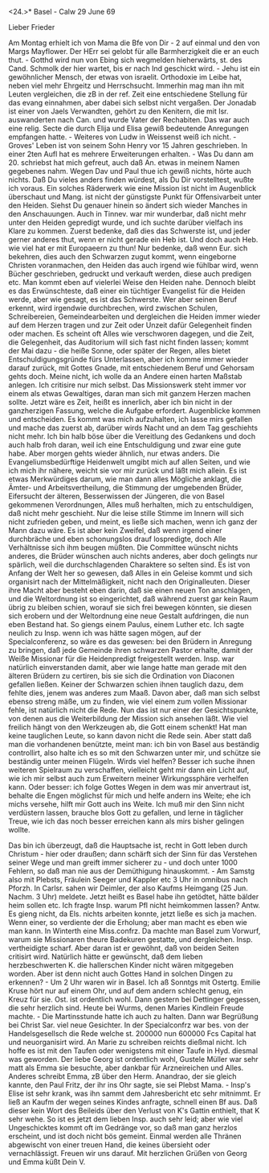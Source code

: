 <24.>* Basel - Calw 29 June 69

Lieber Frieder

Am Montag erhielt ich von Mama die Bfe von Dir - 2 auf einmal und den von Margs Mayflower. Der HErr sei gelobt für alle Barmherzigkeit die er an euch thut. - Gotthd wird nun von Ebing sich wegmelden hieherwärts, st. des Cand. Schmolk der hier wartet, bis er nach Ind geschickt wird. - Jehu ist ein gewöhnlicher Mensch, der etwas von israelit. Orthodoxie im Leibe hat, neben viel mehr Ehrgeitz und Herrschsucht. Immerhin mag man ihn mit Leuten vergleichen, die zB in der ref. Zeit eine entschiedene Stellung für das evang einnahmen, aber dabei sich selbst nicht vergaßen. Der Jonadab ist einer von Jaels Verwandten, gehört zu den Kenitern, die mit Isr. auswanderten nach Can. und wurde Vater der Rechabiten. Das war auch eine relig. Secte die durch Elija und Elisa gewiß bedeutende Anregungen empfangen hatte. - Weiteres von Ludw in Weissenst weiß ich nicht. - Groves' Leben ist von seinem Sohn Henry vor 15 Jahren geschrieben. In einer 2ten Aufl hat es mehrere Erweiterungen erhalten. - Was Du dann am 20. schriebst hat mich gefreut, auch daß An. etwas in meinem Namen gegebenes nahm. Wegen Dav und Paul thue ich gewiß nichts, hörte auch nichts. Daß Du vieles anders finden würdest, als Du Dir vorstelltest, wußte ich voraus. Ein solches Räderwerk wie eine Mission ist nicht im Augenblick überschaut und Mang. ist nicht der günstigste Punkt für Offensivarbeit unter den Heiden. Siehst Du genauer hinein so ändert sich wieder Manches in den Anschauungen. Auch in Tinnev. war mir wunderbar, daß nicht mehr unter den Heiden gepredigt wurde, und ich suchte darüber vielfach ins Klare zu kommen. Zuerst bedenke, daß dies das Schwerste ist, und jeder gerner anderes thut, wenn er nicht gerade ein Heb ist. Und doch auch Heb. wie viel hat er mit Europaeern zu thun! Nur bedenke, daß wenn Eur. sich bekehren, dies auch den Schwarzen zugut kommt, wenn eingeborne Christen voranmachen, den Heiden das auch irgend wie fühlbar wird, wenn Bücher geschrieben, gedruckt und verkauft werden, diese auch predigen etc. Man kommt eben auf vielerlei Weise den Heiden nahe. Dennoch bleibt es das Erwünschteste, daß einer ein tüchtiger Evangelist für die Heiden werde, aber wie gesagt, es ist das Schwerste. Wer aber seinen Beruf erkennt, wird irgendwie durchbrechen, wird zwischen Schulen, Schreibereien, Gemeindearbeiten und dergleichen die Heiden immer wieder auf dem Herzen tragen und zur Zeit oder Unzeit dafür Gelegenheit finden oder machen. Es scheint oft Alles wie verschworen dagegen, und die Zeit, die Gelegenheit, das Auditorium will sich fast nicht finden lassen; kommt der Mai dazu - die heiße Sonne, oder später der Regen, alles bietet Entschuldigungsgründe fürs Unterlassen, aber ich komme immer wieder darauf zurück, mit Gottes Gnade, mit entschiedenem Beruf und Gehorsam gehts doch. Meine nicht, ich wolle da an Andere einen harten Maßstab anlegen. Ich critisire nur mich selbst. Das Missionswerk steht immer vor einem als etwas Gewaltiges, daran man sich mit ganzem Herzen machen sollte. Jetzt wäre es Zeit, heißt es innerlich, aber ich bin nicht in der ganzherzigen Fassung, welche die Aufgabe erfordert. Augenblicke kommen und entscheiden. Es kommt was mich aufzuhalten, ich lasse mirs gefallen und mache das zuerst ab, darüber wirds Nacht und an dem Tag geschiehts nicht mehr. Ich bin halb böse über die Vereitlung des Gedankens und doch auch halb froh daran, weil ich eine Entschuldigung und zwar eine gute habe. Aber morgen gehts wieder ähnlich, nur etwas anders. Die Evangeliumsbedürftige Heidenwelt umgibt mich auf allen Seiten, und wie ich mich ihr nähere, weicht sie vor mir zurück und läßt mich allein. Es ist etwas Merkwürdiges darum, wie man dann alles Mögliche anklagt, die Ämter- und Arbeitsvertheilung, die Stimmung der umgebenden Brüder, Eifersucht der älteren, Besserwissen der Jüngeren, die von Basel gekommenen Verordnungen, Alles muß herhalten, mich zu entschuldigen, daß nicht mehr geschieht. Nur die leise stille Stimme im Innern will sich nicht zufrieden geben, und meint, es ließe sich machen, wenn ich ganz der Mann dazu wäre. 
Es ist aber kein Zweifel, daß wenn irgend einer durchbräche und eben schonungslos drauf lospredigte, doch Alle Verhältnisse sich ihm beugen müßten. Die Committee wünscht nichts anderes, die Brüder wünschen auch nichts anderes, aber doch gelingts nur spärlich, weil die durchschlagenden Charaktere so selten sind. Es ist von Anfang der Welt her so gewesen, daß Alles in ein Geleise kommt und sich organisirt nach der Mittelmäßigkeit, nicht nach den Originalleuten. Dieser ihre Macht aber besteht eben darin, daß sie einen neuen Ton anschlagen, und die Weltordnung ist so eingerichtet, daß während zuerst gar kein Raum übrig zu bleiben schien, worauf sie sich frei bewegen könnten, sie diesen sich erobern und der Weltordnung eine neue Gestalt aufdringen, die nun eben Bestand hat. So giengs einem Paulus, einem Luther etc. Ich sagte neulich zu Insp. wenn ich was hätte sagen mögen, auf der Specialconferenz, so wäre es das gewesen: bei den Brüdern in Anregung zu bringen, daß jede Gemeinde ihren schwarzen Pastor erhalte, damit der Weiße Missionar für die Heidenpredigt freigestellt werden. Insp. war natürlich einverstanden damit, aber wie lange hatte man gerade mit den älteren Brüdern zu certiren, bis sie sich die Ordination von Diaconen gefallen ließen. Keiner der Schwarzen schien ihnen tauglich dazu, dem fehlte dies, jenem was anderes zum Maaß. Davon aber, daß man sich selbst ebenso streng mäße, um zu finden, wie viel einem zum vollen Missionar fehle, ist natürlich nicht die Rede. Nun das ist nur einer der Gesichtspunkte, von denen aus die Weiterbildung der Mission sich ansehen läßt. Wie viel freilich hängt von den Werkzeugen ab, die Gott einem schenkt! Hat man keine tauglichen Leute, so kann davon nicht die Rede sein. Aber statt daß man die vorhandenen benützte, meint man: ich bin von Basel aus beständig controllirt, also halte ich es so mit den Schwarzen unter mir, und schütze sie beständig unter meinen Flügeln. Wirds viel helfen? Besser ich suche ihnen weiteren Spielraum zu verschaffen, vielleicht geht mir dann ein Licht auf, wie ich mir selbst auch zum Erweitern meiner Wirkungssphäre verhelfen kann. Oder besser: ich folge Gottes Wegen in dem was mir anvertraut ist, behalte die Engen möglichst für mich und helfe andern ins Weite; ehe ich michs versehe, hilft mir Gott auch ins Weite. Ich muß mir den Sinn nicht verdüstern lassen, brauche blos Gott zu gefallen, und lerne in täglicher Treue, wie ich das noch besser erreichen kann als mirs bisher gelingen wollte.

Das bin ich überzeugt, daß die Hauptsache ist, recht in Gott leben durch Christum - hier oder draußen; dann schärft sich der Sinn für das Verstehen seiner Wege und man greift immer sicherer zu - und doch unter 1000 Fehlern, so daß man nie aus der Demüthigung hinauskommt. - Am Samstg also mit Plebsts, Fräulein Seeger und Kappler etc 3 Uhr in omnibus nach Pforzh. In Carlsr. sahen wir Deimler, der also Kaufms Heimgang (25 Jun. Nachm. 3 Uhr) meldete. Jetzt heißt es Basel habe ihn getödtet, hätte bälder heim sollen etc. Ich fragte Insp. warum Pfl nicht heimkommen lassen? Antw. Es gieng nicht, da Els. nichts arbeiten konnte, jetzt ließe es sich ja machen. Wenn einer, so verdiente der die Erholung; aber man macht es eben wie man kann. In Winterth eine Miss.confrz. Da machte man Basel zum Vorwurf, warum sie Missionaren theure Badekuren gestatte, und dergleichen. Insp. vertheidigte scharf. Aber daran ist er gewöhnt, daß von beiden Seiten critisirt wird. Natürlich hätte er gewünscht, daß dem lieben herzbeschwerten K. die hallerschen Kinder nicht wären mitgegeben worden. Aber ist denn nicht auch Gottes Hand in solchen Dingen zu erkennen? - Um 2 Uhr waren wir in Basel. Ich aß Sonntgs mit Ostertg. Emilie Kruse hört nur auf einem Ohr, und auf dem andern schlecht genug, ein Kreuz für sie. Ost. ist ordentlich wohl. Dann gestern bei Dettinger gegessen, die sehr herzlich sind. Heute bei Wurms, denen Maries Kindlein Freude machte. - Die Martinsstunde hatte ich auch zu halten. Dann war Begrüßung bei Christ Sar. viel neue Gesichter. In der Specialconfrz war bes. von der Handelsgesellsch die Rede welche st. 200000 nun 600000 Fcs Capital hat und neuorganisirt wird. An Marie zu schreiben reichts dießmal nicht. Ich hoffe es ist mit den Taufen oder wenigstens mit einer Taufe in Hyd. diesmal was geworden. Der liebe Georg ist ordentlich wohl, Gustele Müller war sehr matt als Emma sie besuchte, aber dankbar für Arzneireichen und Alles. Anderes schreibt Emma, zB über den Herm. Anandrao, der sie gleich kannte, den Paul Fritz, der ihr ins Ohr sagte, sie sei Plebst Mama. - Insp's Elise ist sehr krank, was ihn sammt dem Jahresbericht etc sehr mitnimmt. Er ließ an Kaufm der wegen seines Kindes anfragte, schnell einen Bf aus. Daß dieser kein Wort des Beileids über den Verlust von K's Gattin enthielt, that K sehr wehe. So ist es jetzt dem lieben Insp. auch sehr leid; aber wie viel Ungeschicktes kommt oft im Gedränge vor, so daß man ganz herzlos erscheint, und ist doch nicht bös gemeint. Einmal werden alle Thränen abgewischt von einer treuen Hand, die keines übersieht oder vernachlässigt. Freuen wir uns darauf. Mit herzlichen Grüßen von Georg und Emma
 küßt Dein V.
